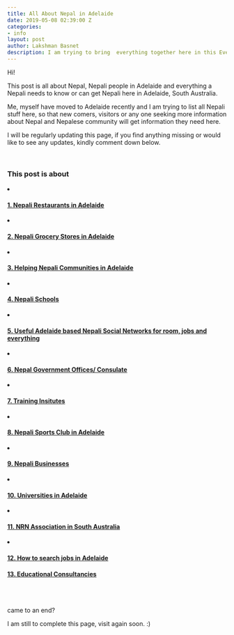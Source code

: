 ```yaml
---
title: All About Nepal in Adelaide
date: 2019-05-08 02:39:00 Z
categories:
- info
layout: post
author: Lakshman Basnet
description: I am trying to bring  everything together here in this Everything about Nepal in Adelaide be it Nepali restaurants, communities, businesses or grocery stores in Adelaide, South Australia.
---
```



Hi! 

This post is all about Nepal, Nepali people in Adelaide and everything a Nepali needs to know or can get Nepali here in Adelaide, South Australia.

Me, myself have moved to Adelaide recently and I am trying to list all Nepali stuff here, so that new comers, visitors or any one seeking more information about Nepal and Nepalese community will get information they need here.

I will be regularly updating this page, if you find anything missing or would like to see any updates, kindly comment down below.

<br>

<div class="row">
<div class="col-md-6 sm-5 xs-5 tableofcontent">
	<h3 class="rhre">This post is about</h3>
	<li class="hre"><a href="#restaurants"><h4>1. Nepali Restaurants in Adelaide</h4></a></li>
	<li class="hre"><a href="#grocery-stores"><h4>2. Nepali Grocery Stores in Adelaide</h4></a></li>
	<li class="hre"><a href="#communties"><h4>3. Helping Nepali Communities in Adelaide</h4></a></li>
	<li class="hre"><a href="#schools"><h4>4. Nepali Schools </h4></a></li>
	<li class="hre"><a href="#social-networks"><h4>5. Useful Adelaide based Nepali Social Networks for room, jobs and everything</h4></a></li>
  <li class="hre"><a href="#consulates"><h4>6. Nepal Government Offices/ Consulate</h4></a></li>
  <li class="hre"><a href="#training-institutes"><h4>7. Training Insitutes</h4></a></li>
  <li class="hre"><a href="#sports-club"><h4>8. Nepali Sports Club in Adelaide</h4></a></li>
   <li class="hre"><a href="#businesses"><h4>9. Nepali Businesses</h4></a></li>
    <li class="hre"><a href="#universities"><h4>10. Universities in Adelaide </h4></a></li>
    <li class="hre"><a href="#nrna"><h4>11. NRN Association in South Australia </h4></a></li>
    <li class="hre"><a href="#jobs-search"><h4>12. How to search jobs in Adelaide </h4></a></li>
	<a href="#educational-consultancies"><h4>13. Educational Consultancies </h4></a>
	

</div>

</div>
<a name="restaurants"></a>
<br><br>

came to an end? 

I am still to complete this page, visit again soon. :)
